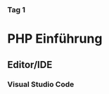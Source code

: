 ### Tag 1

# PHP Einführung

## Editor/IDE

### Visual Studio Code

####  
<!--stackedit_data:
eyJoaXN0b3J5IjpbLTE4Mzk1NTE0ODFdfQ==
-->